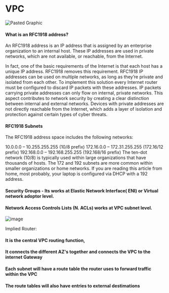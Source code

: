 # VPC

![Pasted Graphic](https://github.com/parrao/javecode/assets/13145569/8327775d-0de1-47ea-9727-3258b84e728f)

#### What is an RFC1918 address?
An RFC1918 address is an IP address that is assigned by an enterprise organization to an internal host. These IP addresses are used in private networks, which are not available, or reachable, from the Internet.

In fact, one of the basic requirements of the Internet is that each host has a unique IP address. RFC1918 removes this requirement. RFC1918 IP addresses can be used on multiple networks, as long as they’re private and isolated from each other. To implement this solution every Internet router must be configured to discard IP packets with these addresses. IP packets carrying private addresses can only flow on internal, private networks. This aspect contributes to network security by creating a clear distinction between internal and external networks. Devices with private addresses are not directly reachable from the Internet, which adds a layer of isolation and protection against certain types of cyber threats.

#### RFC1918 Subnets
The RFC1918 address space includes the following networks:

10.0.0.0 – 10.255.255.255  (10/8 prefix)
172.16.0.0 – 172.31.255.255  (172.16/12 prefix)
192.168.0.0 – 192.168.255.255 (192.168/16 prefix)
The ten-dot network (10/8) is typically used within large organizations that have thousands of hosts. The 172 and 192 subnets are more common within smaller organizations or home networks. If you are reading this article from home, most probably, your laptop is configured via DHCP with a 192 address. 

#### Security Groups - Its works at Elastic Network Interface( ENI) or Virtual network adoptor level. 
#### Network Access Controls Lists (N. ACLs) works at VPC subnet level.

![image](https://github.com/parrao/javecode/assets/13145569/fb783e3e-4369-4b6c-ac4b-a47bca31c6b5)

Implied Router:
 #### It is the central VPC routing function,
 #### It connects the different AZ's together and connects the VPC to the internet Gateway
 #### Each subnet will have a route table the router uses to forward traffic within the VPC
 #### The route tables will also have entries to external destimations
 
